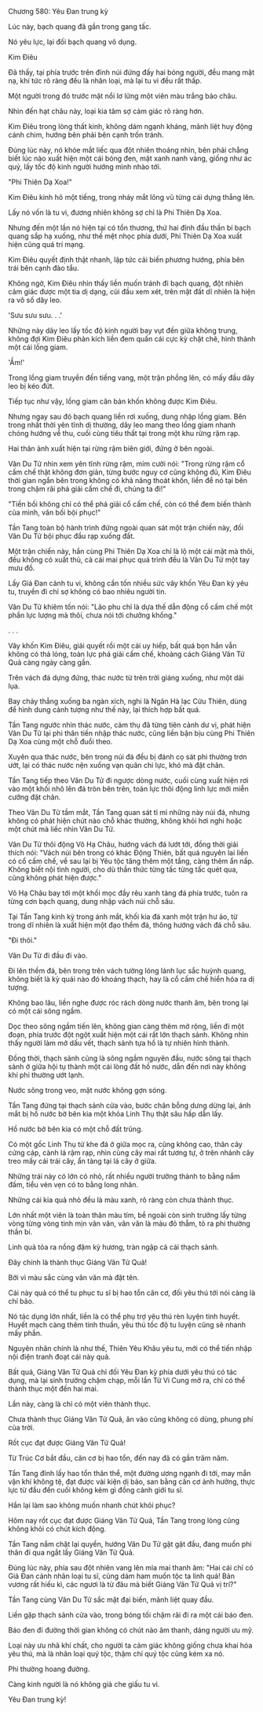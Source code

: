 




Chương 580: Yêu Đan trung kỳ


Lúc này, bạch quang đã gần trong gang tấc.

Nó yêu lực, lại đối bạch quang vô dụng.

Kim Điêu

Đã thấy, tại phía trước trên đỉnh núi đứng đấy hai bóng người, đều mang mặt nạ, khí tức rõ ràng đều là nhân loại, mà lại tu vi đều rất thấp.

Một người trong đó trước mặt nổi lơ lửng một viên màu trắng bảo châu.

Nhìn đến hạt châu này, loại kia tâm sợ cảm giác rõ ràng hơn.

Kim Điêu trong lòng thất kinh, không dám ngạnh kháng, mãnh liệt huy động cánh chim, hướng bên phải bên cạnh trốn tránh.

Đúng lúc này, nó khóe mắt liếc qua đột nhiên thoáng nhìn, bên phải chẳng biết lúc nào xuất hiện một cái bóng đen, mặt xanh nanh vàng, giống như ác quỷ, lấy tốc độ kinh người hướng mình nhào tới.

"Phi Thiên Dạ Xoa!"

Kim Điêu kinh hô một tiếng, trong nháy mắt lông vũ từng cái dựng thẳng lên.

Lấy nó vốn là tu vi, đương nhiên không sợ chỉ là Phi Thiên Dạ Xoa.

Nhưng đến một lần nó hiện tại có tổn thương, thứ hai đỉnh đầu thần bí bạch quang sắp hạ xuống, như thế mệt nhọc phía dưới, Phi Thiên Dạ Xoa xuất hiện cũng quá trí mạng.

Kim Điêu quyết định thật nhanh, lập tức cải biến phương hướng, phía bên trái bên cạnh đào tẩu.

Không ngờ, Kim Điêu nhìn thấy liền muốn tránh đi bạch quang, đột nhiên cảm giác được một tia dị dạng, cúi đầu xem xét, trên mặt đất dĩ nhiên là hiện ra vô số dây leo.

'Sưu sưu sưu. . .'

Những này dây leo lấy tốc độ kinh người bay vụt đến giữa không trung, không đợi Kim Điêu phản kích liền đem quấn cái cực kỳ chặt chẽ, hình thành một cái lồng giam.

'Ầm!'

Trong lồng giam truyền đến tiếng vang, một trận phồng lên, có mấy đầu dây leo bị kéo đứt.

Tiếp tục như vậy, lồng giam căn bản khốn không được Kim Điêu.

Nhưng ngay sau đó bạch quang liền rơi xuống, dung nhập lồng giam. Bên trong nhất thời yên tĩnh dị thường, dây leo mang theo lồng giam nhanh chóng hướng về thu, cuối cùng tiêu thất tại trong một khu rừng rậm rạp.

Hai thân ảnh xuất hiện tại rừng rậm biên giới, đứng ở bên ngoài.

Vân Du Tử nhìn xem yên tĩnh rừng rậm, mỉm cười nói: "Trong rừng rậm cổ cấm chế thật không đơn giản, từng bước nguy cơ cũng không đủ, Kim Điêu thời gian ngắn bên trong không có khả năng thoát khốn, liền để nó tại bên trong chậm rãi phá giải cấm chế đi, chúng ta đi!"

"Tiền bối không chỉ có thể phá giải cổ cấm chế, còn có thể đem biến thành của mình, vãn bối bội phục!"

Tần Tang toàn bộ hành trình đứng ngoài quan sát một trận chiến này, đối Vân Du Tử bội phục đầu rạp xuống đất.

Một trận chiến này, hắn cùng Phi Thiên Dạ Xoa chỉ là lộ một cái mặt mà thôi, đều không có xuất thủ, cả cái mai phục quá trình đều là Vân Du Tử một tay mưu đồ.

Lấy Giả Đan cảnh tu vi, không cần tốn nhiều sức vây khốn Yêu Đan kỳ yêu tu, truyền đi chỉ sợ không có bao nhiêu người tin.

Vân Du Tử khiêm tốn nói: "Lão phu chỉ là dựa thế dẫn động cổ cấm chế một phần lực lượng mà thôi, chưa nói tới chưởng khống."

. . .

Vây khốn Kim Điêu, giải quyết rồi một cái uy hiếp, bất quá bọn hắn vẫn không có thả lỏng, toàn lực phá giải cấm chế, khoảng cách Giáng Vân Tử Quả càng ngày càng gần.

Trên vách đá dựng đứng, thác nước từ trên trời giáng xuống, như một dải lụa.

Bay chảy thẳng xuống ba ngàn xích, nghi là Ngân Hà lạc Cửu Thiên, dùng để hình dung cảnh tượng như thế này, lại thích hợp bất quá.

Tần Tang ngước nhìn thác nước, cảm thụ đã từng tiên cảnh dư vị, phát hiện Vân Du Tử lại phi thân tiến nhập thác nước, cũng liền bận bịu cùng Phi Thiên Dạ Xoa cùng một chỗ đuổi theo.

Xuyên qua thác nước, bên trong núi đá đều bị đánh cọ sát phi thường trơn ướt, lại có thác nước nện xuống vạn quân chi lực, khó mà đặt chân.

Tần Tang tiếp theo Vân Du Tử đi ngược dòng nước, cuối cùng xuất hiện rơi vào một khối nhô lên đá tròn bên trên, toàn lực thôi động linh lực mới miễn cưỡng đặt chân.

Theo Vân Du Tử tầm mắt, Tần Tang quan sát tỉ mỉ những này núi đá, nhưng không có phát hiện chút nào chỗ khác thường, không khỏi hơi nghi hoặc một chút mà liếc nhìn Vân Du Tử.

Vân Du Tử thôi động Vô Hạ Châu, hướng vách đá lướt tới, đồng thời giải thích nói: "Vách núi bên trong có khác Động Thiên, bất quá nguyên lai liền có cổ cấm chế, về sau lại bị Yêu tộc tăng thêm một tầng, càng thêm ẩn nấp. Không biết nội tình người, cho dù thần thức từng tấc từng tấc quét qua, cũng không phát hiện được."

Vô Hạ Châu bay tới một khối mọc đầy rêu xanh tảng đá phía trước, tuôn ra từng cơn bạch quang, dung nhập vách núi chỗ sâu.

Tại Tần Tang kinh kỳ trong ánh mắt, khối kia đá xanh một trận hư ảo, từ trong dĩ nhiên là xuất hiện một đạo thềm đá, thông hướng vách đá chỗ sâu.

"Đi thôi."

Vân Du Tử đi đầu đi vào.

Đi lên thềm đá, bên trong trên vách tường lóng lánh lục sắc huỳnh quang, không biết là kỳ quái nào đó khoáng thạch, hay là cổ cấm chế hiển hóa ra dị tượng.

Không bao lâu, liền nghe được róc rách dòng nước thanh âm, bên trong lại có một cái sông ngầm.

Dọc theo sông ngầm tiến lên, không gian càng thêm mở rộng, liền đi một đoạn, phía trước đột ngột xuất hiện một cái rất lớn thạch sảnh. Không nhìn thấy người làm mở dấu vết, thạch sảnh tựa hồ là tự nhiên hình thành.

Đồng thời, thạch sảnh cũng là sông ngầm nguyên đầu, nước sông tại thạch sảnh ở giữa hội tụ thành một cái lòng đất hồ nước, dẫn đến nơi này không khí phi thường ướt lạnh.

Nước sông trong veo, mặt nước không gợn sóng.

Tần Tang đứng tại thạch sảnh cửa vào, bước chân bỗng dưng dừng lại, ánh mắt bị hồ nước bờ bên kia một khỏa Linh Thụ thật sâu hấp dẫn lấy.

Hồ nước bờ bên kia có một chỗ đất trũng.

Có một gốc Linh Thụ từ khe đá ở giữa mọc ra, cũng không cao, thân cây cứng cáp, cành lá rậm rạp, nhìn cùng cây mai rất tương tự, ở trên nhánh cây treo mấy cái trái cây, ẩn tàng tại lá cây ở giữa.

Những trái này có lớn có nhỏ, rất nhiều người trưởng thành to bằng nắm đấm, tiểu vẻn vẹn có to bằng long nhãn.

Những cái kia quả nhỏ đều là màu xanh, rõ ràng còn chưa thành thục.

Lớn nhất một viên là toàn thân màu tím, bề ngoài còn sinh trưởng lấy từng vòng từng vòng tinh mịn vân văn, vân văn là màu đỏ thẫm, tỏ ra phi thường thần bí.

Linh quả tỏa ra nồng đậm kỳ hương, tràn ngập cả cái thạch sảnh.

Đây chính là thành thục Giáng Vân Tử Quả!

Bởi vì màu sắc cùng vân văn mà đặt tên.

Cái này quả có thể tu phục tu sĩ bị hao tổn căn cơ, đối yêu thú tới nói càng là chí bảo.

Nó tác dụng lớn nhất, liền là có thể phụ trợ yêu thú rèn luyện tinh huyết. Huyết mạch càng thêm tinh thuần, yêu thú tốc độ tu luyện cũng sẽ nhanh mấy phần.

Nguyên nhân chính là như thế, Thiên Yêu Khâu yêu tu, mới có thể tiến nhập nội điện tranh đoạt cái này quả.

Bất quá, Giáng Vân Tử Quả chỉ đối Yêu Đan kỳ phía dưới yêu thú có tác dụng, mà lại sinh trưởng chậm chạp, mỗi lần Tử Vi Cung mở ra, chỉ có thể thành thục một đến hai mai.

Lần này, càng là chỉ có một viên thành thục.

Chưa thành thục Giáng Vân Tử Quả, ăn vào cũng không có dùng, phung phí của trời.

Rốt cục đạt được Giáng Vân Tử Quả!

Từ Trúc Cơ bắt đầu, căn cơ bị hao tổn, đến nay đã có gần trăm năm.

Tần Tang đỉnh lấy hao tổn thân thể, một đường ương ngạnh đi tới, may mắn vận khí không tệ, đạt được vài kiện dị bảo, san bằng căn cơ ảnh hưởng, thực lực từ đầu đến cuối không kém gì đồng cảnh giới tu sĩ.

Hắn lại làm sao không muốn nhanh chút khôi phục?

Hôm nay rốt cục đạt được Giáng Vân Tử Quả, Tần Tang trong lòng cũng không khỏi có chút kích động.

Tần Tang nắm chặt lại quyền, hướng Vân Du Tử gật gật đầu, đang muốn phi thân đi qua ngắt lấy Giáng Vân Tử Quả.

Đúng lúc này, phía sau đột nhiên vang lên mỉa mai thanh âm: "Hai cái chỉ có Giả Đan cảnh nhân loại tu sĩ, cũng dám ham muốn tộc ta linh quả! Bản vương rất hiếu kì, các ngươi là từ đâu mà biết Giáng Vân Tử Quả vị trí?"

Tần Tang cùng Vân Du Tử sắc mặt đại biến, mãnh liệt quay đầu.

Liền gặp thạch sảnh cửa vào, trong bóng tối chậm rãi đi ra một cái báo đen.

Báo đen đi đường thời gian không có chút nào âm thanh, dáng người ưu mỹ.

Loại này ưu nhã khí chất, cho người ta cảm giác không giống chưa khai hóa yêu thú, mà là nhân loại quý tộc, thậm chí quý tộc cũng kém xa nó.

Phi thường hoang đường.

Càng kinh người là nó không giả che giấu tu vi.

Yêu Đan trung kỳ!




